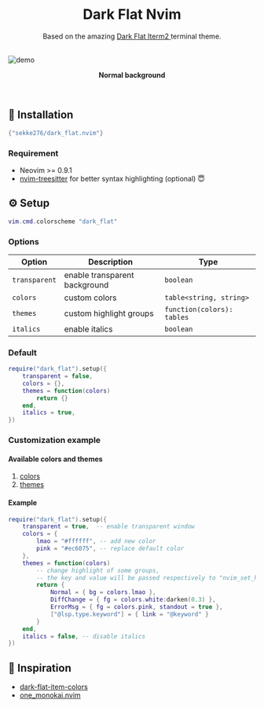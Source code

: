<div align="center">
  <h1>
     Dark Flat Nvim
  </h1>
    Based on the amazing <a href="https://github.com/QuentinWatt/dark-flat-iterm-colors">Dark Flat Iterm2 </a> terminal theme.
</div>

</br>

![demo](https://github.com/sekke276/dark_flat.nvim/assets/72869134/c908aa85-4320-41bc-95bc-4c3831f2f405)

<p align = "center"><b>Normal background</b></p>

<br />

## :rocket: Installation

```lua
{"sekke276/dark_flat.nvim"}
```

### Requirement

- Neovim >= 0.9.1
- [nvim-treesitter](https://github.com/nvim-treesitter/nvim-treesitter) for better syntax highlighting (optional) 😇

## :gear: Setup

```lua
vim.cmd.colorscheme "dark_flat"
```

### Options

| Option        | Description                   | Type                       |
| ------------- | ----------------------------- | -------------------------- |
| `transparent` | enable transparent background | `boolean`                  |
| `colors`      | custom colors                 | `table<string, string>`    |
| `themes`      | custom highlight groups       | `function(colors): tables` |
| `italics`     | enable italics                | `boolean`                  |

### Default

```lua
require("dark_flat").setup({
    transparent = false,
    colors = {},
    themes = function(colors)
        return {}
    end,
    italics = true,
})
```

### Customization example

#### Available colors and themes

1. [colors](lua/dark_flat/colors.lua#L7)
2. [themes](lua/dark_flat/themes/groups.lua#L6)

#### Example

```lua
require("dark_flat").setup({
    transparent = true,  -- enable transparent window
    colors = {
        lmao = "#ffffff", -- add new color
        pink = "#ec6075", -- replace default color
    },
    themes = function(colors)
        -- change highlight of some groups,
        -- the key and value will be passed respectively to "nvim_set_hl"
        return {
            Normal = { bg = colors.lmao },
            DiffChange = { fg = colors.white:darken(0.3) },
            ErrorMsg = { fg = colors.pink, standout = true },
            ["@lsp.type.keyword"] = { link = "@keyword" }
        }
    end,
    italics = false, -- disable italics
})
```

## :eyes: Inspiration

- [dark-flat-item-colors](https://github.com/QuentinWatt/dark-flat-iterm-colors)
- [one_monokai.nvim](https://github.com/cpea2506/one_monokai.nvim)


<!-- vim: set ft=markdown: -->